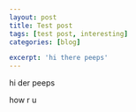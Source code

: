 ```yaml
---
layout: post
title: Test post
tags: [test post, interesting]
categories: [blog]

excerpt: 'hi there peeps'
---
```


hi der peeps

how r u